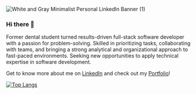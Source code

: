 ![White and Gray Minimalist Personal LinkedIn Banner (1)](https://user-images.githubusercontent.com/48068226/234437624-20450cdc-6370-43a7-a199-62e73f0aa02a.png)
### Hi there 👋

Former dental student turned results-driven full-stack software developer with a passion for problem-solving. Skilled in prioritizing tasks, collaborating with teams, and bringing a strong analytical and organizational approach to fast-paced environments. Seeking new opportunities to apply technical expertise in software development.

Get to know more about me on [LinkedIn](https://www.linkedin.com/in/alannhans/) and check out my [Portfolio](https://www.alannhvn.com/)!

[![Top Langs](https://github-readme-stats.vercel.app/api/top-langs/?username=nhvn&layout=compact&theme=radical)](https://github.com/anuraghazra/github-readme-stats)




<!--
**nhvn/nhvn** is a ✨ _special_ ✨ repository because its `README.md` (this file) appears on your GitHub profile.

Here are some ideas to get you started:

- 🔭 I’m currently working on ...
- 🌱 I’m currently learning ...
- 👯 I’m looking to collaborate on ...
- 🤔 I’m looking for help with ...
- 💬 Ask me about ...
- 📫 How to reach me: ...
- 😄 Pronouns: ...
- ⚡ Fun fact: ...
-->
